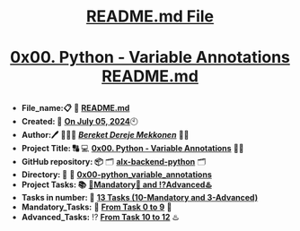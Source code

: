 <H1 align="center", height="1500"> <ins> README.md File </ins> </H1>
<H1 align="center"> <ins> 0x00. Python - Variable Annotations README.md</ins> </H1>

##

* **File_name:📋** 📖 [**README.md**](https://github.com/BekiHabesha/alx-backend-python/tree/master/0x00-ES6_basic/README.md)
* **Created: 📅** <ins>**On July 05, 2024**</ins>🕙
* **Author:🖊️** 👨🏻‍💻 [***Bereket Dereje Mekkonen***](https://intranet.alxswe.com/users/BereketDerejeMekkonen) 🧑‍💻
* **Project Title: 🔠**  💻 [**0x00. Python - Variable Annotations**](https://intranet.alxswe.com/projects/1229) 📝🔡
* **GitHub repository: 📦** 🗂 [**alx-backend-python**](https://github.com/BekiHabesha/alx-backend-python) 🗂
* **Directory: 💼** 📂 [**0x00-python_variable_annotations**](https://github.com/BekiHabesha/alx-backend-python/tree/master/0x00-python_variable_annotations)
* **Project Tasks: 📚** <ins>**💯Mandatory💯 and ⁉️Advanced♨️**</ins>
* **Tasks in number: 🔢** <ins>**13 Tasks (10-Mandatory and 3-Advanced)**</ins>
* **Mandatory_Tasks:** 💯 <ins>**From Task 0 to 9**</ins> 💯
* **Advanced_Tasks:** ⁉️ <ins>**From Task 10 to 12**</ins> ♨️

###
